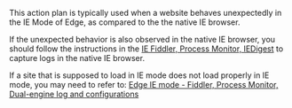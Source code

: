 This action plan is typically used when a website behaves unexpectedly in the IE Mode of Edge, as compared to the the native IE browser.

If the unexpected behavior is also observed in the native IE browser, you should follow the instructions in the [IE Fiddler, Process Monitor, IEDigest](https://edgedbg.com/recipe/ie-fiddler-procmon) to capture logs in the native IE browser.

If a site that is supposed to load in IE mode does not load properly in IE mode, you may need to refer to: [Edge IE mode - Fiddler, Process Monitor, Dual-engine log and configurations](https://edgedbg.com/recipe/edge-ie-mode-fiddler-procmon-dualengine-configs)
